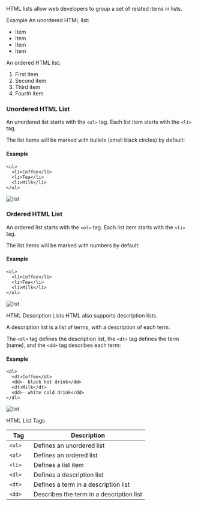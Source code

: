 HTML lists allow web developers to group a set of related items in lists.

Example
An unordered HTML list:

- Item
- Item
- Item
- Item

An ordered HTML list:

1. First item
2. Second item
3. Third item
4. Fourth item

### Unordered HTML List

An unordered list starts with the `<ul>` tag. Each list item starts with the `<li>` tag.

The list items will be marked with bullets (small black circles) by default:

#### Example

```
<ul>
  <li>Coffee</li>
  <li>Tea</li>
  <li>Milk</li>
</ul>
```

![list](\img\unorder-list.PNG)

### Ordered HTML List

An ordered list starts with the `<ol>` tag. Each list item starts with the `<li>` tag.

The list items will be marked with numbers by default:

#### Example

```
<ol>
  <li>Coffee</li>
  <li>Tea</li>
  <li>Milk</li>
</ol>
```

![list](\img\order-list.PNG)

HTML Description Lists
HTML also supports description lists.

A description list is a list of terms, with a description of each term.

The `<dl>` tag defines the description list, the `<dt>` tag defines the term (name), and the `<dd>` tag describes each term:

#### Example

```
<dl>
  <dt>Coffee</dt>
  <dd>- black hot drink</dd>
  <dt>Milk</dt>
  <dd>- white cold drink</dd>
</dl>
```

![list](\img\descri-list.PNG)

HTML List Tags

| Tag      | Description                              |
| -------- | ---------------------------------------- |
| `<ul>  ` | Defines an unordered list                |
| `<ol> `  | Defines an ordered list                  |
| `<li>  ` | Defines a list item                      |
| `<dl>  ` | Defines a description list               |
| `<dt> `  | Defines a term in a description list     |
| `<dd>  ` | Describes the term in a description list |
